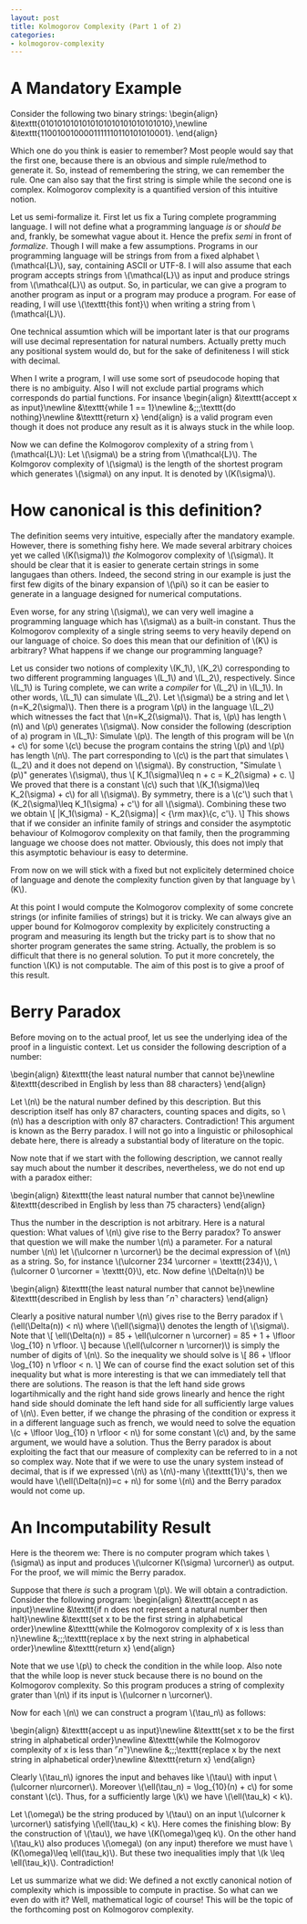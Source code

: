 ```yaml
---
layout: post
title: Kolmogorov Complexity (Part 1 of 2)
categories:
- kolmogorov-complexity
---
```


# A Mandatory Example

Consider the following two binary strings:
\begin{align}
&\texttt{0101010101010101010101010101010},\newline
&\texttt{1100100100001111110110101010001}.
\end{align}

Which one do you think is easier to remember? Most people would say that the first one, because
there is an obvious and simple rule/method to generate it. So, instead of remembering the string,
we can remember the rule. One can also say that the first string is simple while the second one is
complex. Kolmogorov complexity is a quantified version of this intuitive notion.

Let us semi-formalize it. First let us fix a Turing complete programming language. I will not define what a programming
language *is* or *should be* and, frankly, be somewhat vague about it. Hence the prefix *semi* in front of
*formalize*. Though I will make a few assumptions. Programs in our programming language will be strings
from from a fixed alphabet \\(\mathcal{L}\\), say, containing ASCII or UTF-8. I will also assume that each program
accepts strings from \\(\mathcal{L}\\) as input and produce strings from \\(\mathcal{L}\\) as output. So,
in particular, we can give a program to another program as input or a program may produce a program. For ease
of reading, I will use \\(\texttt{this font}\\) when writing a string from \\(\mathcal{L}\\).

One technical assumtion which will be important later is that our programs will use decimal representation
for natural numbers. Actually pretty much any positional system would do, but for the sake of definiteness
I will stick with decimal.

When I write a program, I will use some sort of pseudocode hoping that there is no ambiguity. Also I will
not exclude partial programs which corresponds do partial functions. For insance
\begin{align}
&\texttt{accept x as input}\newline
&\texttt{while 1 == 1}\newline
&\;\;\;\texttt{do nothing}\newline
&\texttt{return x}
\end{align}
is a valid program even though it does not produce any result as it is always stuck in the while loop.

Now we can define the Kolmogorov complexity of a string from \\(\mathcal{L}\\): Let \\(\sigma\\) be a string
from \\(\mathcal{L}\\). The Kolmgorov complexity of \\(\sigma\\) is the length of the shortest program which
generates \\(\sigma\\) on any input. It is denoted by \\(K(\sigma)\\).

# How canonical is this definition?

The definition seems very intuitive, especially after the mandatory example. However, there is something fishy here.
We made several arbitrary choices yet we called \\(K(\sigma)\\) *the* Kolmogorov complexity of \\(\sigma\\). It should
be clear that it is easier to generate certain strings in some langugaes than others. Indeed, the second string in our
example is just the first few digits of the binary expansion of \\(\pi\\) so it can be easier to generate in a language
designed for numerical computations.

Even worse, for any string \\(\sigma\\), we can very well imagine a programming language which has \\(\sigma\\) as a built-in
constant. Thus the Kolmogorov complexity of a single string seems to very heavily depend on our language of choice. So
does this mean that our definition of \\(K\\) is arbitrary? What happens if we change our programming language?

Let us consider two notions of complexity \\(K_1\\), \\(K_2\\) corresponding
to two different programming languages \\(L_1\\) and \\(L_2\\), respectively. Since \\(L_1\\) is Turing complete, we can write a
*compiler* for \\(L_2\\) in \\(L_1\\). In other words, \\(L_1\\) can simulate \\(L_2\\). Let \\(\sigma\\) be a string and
let \\(n=K_2(\sigma)\\). Then there is a program \\(p\\) in the language \\(L_2\\) which witnesses the fact that \\(n=K_2(\sigma)\\).
That is, \\(p\\) has length \\(n\\) and \\(p\\) generates \\(\sigma\\). Now consider the following (description of a) program in \\(L_1\\):
Simulate \\(p\\). The length of this program will be \\(n + c\\) for some \\(c\\) becuse the program contains the string \\(p\\) and
\\(p\\) has length \\(n\\). The part corresponding to \\(c\\) is the part that simulates \\(L_2\\) and it does not depend on \\(\sigma\\).
By construction, "Simulate \\(p\\)" generates \\(\sigma\\), thus
\\[
  K_1(\sigma)\leq n + c = K_2(\sigma) + c.
\\]
We proved that there is a constant \\(c\\) such that \\(K_1(\sigma)\leq K_2(\sigma) + c\\) for all \\(\sigma\\). By symmetry,
there is a \\(c'\\) such that \\(K_2(\sigma)\leq K_1(\sigma) + c'\\) for all \\(\sigma\\). Combining these two we obtain
\\[
  |K_1(\sigma) - K_2(\sigma)| < {\rm max}\\{c, c'\\}.
\\]
This shows that if we consider an infinite family of strings and consider the asymptotic behaviour of Kolmogorov complexity
on that family, then the programming language we choose does not matter. Obviously, this does not imply that this asymptotic
behaviour is easy to determine.

From now on we will stick with a fixed but not explicitely determined choice of language and denote the complexity function
given by that language by \\(K\\).

At this point I would compute the Kolmogorov complexity of some concrete strings (or infinite families of strings) but it is tricky.
We can always give an upper bound for Kolmogorov complexity by explicitely constructing a program and measuring its length
but the tricky part is to show that no shorter program generates the same string. Actually, the problem is so difficult that
there is no general solution. To put it more concretely, the function  \\(K\\) is not computable. The aim of this post is to
give a proof of this result.

# Berry Paradox

Before moving on to the actual proof, let us see the underlying idea of the proof in a linguistic context. Let us consider the following
description of a number:

\begin{align}
&\texttt{the least natural number that cannot be}\newline
&\texttt{described in English by less than 88 characters}
\end{align}

Let \\(n\\) be the natural number defined by this description. But this description itself has only 87 characters, counting
spaces and digits, so \\(n\\) has a description with only 87 characters. Contradiction! This argument is known as the Berry
paradox. I will not go into a linguistic or philosophical debate here, there is already a substantial body of literature on the topic.

Now note that if we start with the following description, we cannot really say much about the number it describes,
nevertheless, we do not end up with a paradox either:

\begin{align}
&\texttt{the least natural number that cannot be}\newline
&\texttt{described in English by less than 75 characters}
\end{align}

Thus the number in the description is not arbitrary. Here is a natural question: What values of \\(n\\) give rise to the Berry paradox?
To answer that question we will make the number \\(n\\) a parameter. For a natural number \\(n\\) let \\(\ulcorner n \urcorner\\) be the
decimal expression of \\(n\\) as a string. So, for instance \\(\ulcorner 234 \urcorner = \texttt{234}\\), \\(\ulcorner 0 \urcorner = \texttt{0}\\),
etc. Now define \\(\Delta(n)\\) be

\begin{align}
&\texttt{the least natural number that cannot be}\newline
&\texttt{described in English by less than $\ulcorner n \urcorner$ characters}
\end{align}

Clearly a positive natural number \\(n\\) gives rise to the Berry paradox if \\(\ell(\Delta(n)) < n\\) where \\(\ell(\sigma)\\)
denotes the length of \\(\sigma\\). Note that
\\[
  \ell(\Delta(n)) = 85 + \ell(\ulcorner n \urcorner) = 85 + 1 + \lfloor \log_{10} n \rfloor.
\\]
because \\(\ell(\ulcorner n \urcorner)\\) is simply the number of digits of \\(n\\). So the inequality we should solve is
\\[
  86 + \lfloor \log_{10} n  \rfloor < n.
\\]
We can of course find the exact solution set of this inequality but what is more interesting is that we can immediately tell
that there are solutions. The reason is that the left hand side grows logartihmically and the right hand side grows linearly and hence
the right hand side should dominate the left hand side for all sufficiently large values of \\(n\\). Even better, if we change the
phrasing of the condition or express it in a different language such as  french, we would need to solve the equation \\(c + \lfloor \log_{10} n  \rfloor < n\\) for some constant \\(c\\) and, by the same argument, we would have a solution. Thus the Berry paradox is about exploiting the fact that our measure
of complexity can be referred to in a not so complex way. Note that if we were to use the unary system instead of decimal, that is if we expressed \\(n\\) as \\(n\\)-many \\(\texttt{1}\\)'s, then we would have \\(\ell(\Delta(n))=c + n\\) for some \\(n\\) and the Berry paradox would not come up.

# An Incomputability Result
Here is the theorem we: There is no computer program which takes \\(\sigma\\) as input and produces \\(\ulcorner K(\sigma) \urcorner\\)
as output. For the proof, we will mimic the Berry paradox.

Suppose that there *is* such a program \\(p\\). We will obtain a contradiction. Consider the following program:
\begin{align}
&\texttt{accept n as input}\newline
&\texttt{if n does not represent a natural number then halt}\newline
&\texttt{set x to be the first string in alphabetical order}\newline
&\texttt{while the Kolmogorov complexity of x is less than n}\newline
&\;\;\;\texttt{replace x by the next string in alphabetical order}\newline
&\texttt{return x}
\end{align}

Note that we use \\(p\\) to check the condition in the while loop. Also note that the while loop is never stuck because
there is no bound on the Kolmogorov complexity. So this program produces a string of complexity grater than \\(n\\) if its
input is \\(\ulcorner n \urcorner\\).

Now for each \\(n\\) we can construct a program \\(\tau_n\\) as follows:

\begin{align}
&\texttt{accept u as input}\newline
&\texttt{set x to be the first string in alphabetical order}\newline
&\texttt{while the Kolmogorov complexity of x is less than $\ulcorner n\urcorner$}\newline
&\;\;\;\texttt{replace x by the next string in alphabetical order}\newline
&\texttt{return x}
\end{align}

Clearly \\(\tau_n\\) ignores the input and behaves like \\(\tau\\) with input \\(\ulcorner n\urcorner\\). Moreover
\\(\ell(\tau_n) = \log_{10}(n) + c\\) for some constant \\(c\\). Thus, for a sufficiently large \\(k\\) we have \\(\ell(\tau_k) < k\\).

Let \\(\omega\\) be the string produced by \\(\\tau\\) on an input \\(\ulcorner k \urcorner\\) satisfying \\(\ell(\tau_k) < k\\). Here comes the finishing blow: By the construction of \\(\tau\\), we have \\(K(\omega)\geq k\\). On the other hand \\(\tau_k\\) also produces \\(\omega\\) (on any input) therefore we must have \\(K(\omega)\leq \ell(\tau_k)\\). But these two inequalities imply that \\(k \leq \ell(\tau_k)\\). Contradiction!

Let us summarize what we did: We defined a not exctly canonical notion of complexity which is impossible to compute in practise. So what can we even do with it? Well, mathematical logic of course! This will be the topic of the forthcoming post on Kolmogorov complexity.


